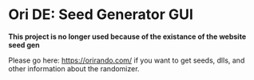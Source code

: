 # Ori DE: Seed Generator GUI

**This project is no longer used because of the existance of the website seed gen**

Please go here: https://orirando.com/ if you want to get seeds, dlls, and other information about the randomizer.
